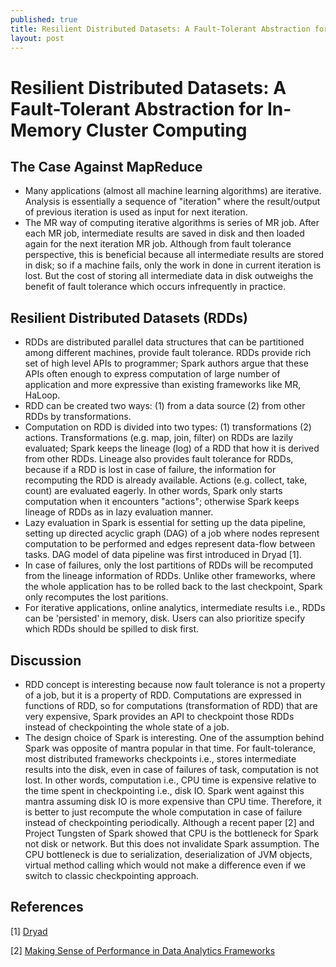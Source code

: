 ```yaml
---
published: true
title: Resilient Distributed Datasets: A Fault-Tolerant Abstraction for In-Memory Cluster Computing
layout: post
---
```

Resilient Distributed Datasets: A Fault-Tolerant Abstraction for In-Memory Cluster Computing
===============================================

The Case Against MapReduce
------------------------------------------
* Many applications (almost all machine learning algorithms) are iterative. Analysis is essentially a sequence of "iteration" where the result/output of previous iteration is used as input for next iteration.
* The MR way of computing iterative algorithms is series of MR job. After each MR job, intermediate results are saved in disk and then loaded again for the next iteration MR job. Although from fault tolerance perspective, this is beneficial because all intermediate results are stored in disk; so if a machine fails, only the work in done in current iteration is lost. But the cost of storing all intermediate data in disk outweighs the benefit of fault tolerance which occurs infrequently in practice.

Resilient Distributed Datasets (RDDs)
--------------------------------------------
* RDDs are distributed parallel data structures that can be partitioned among different machines, provide fault tolerance. RDDs provide rich set of high level APIs to programmer; Spark authors argue that these APIs often enough to express computation of large number of application and more expressive than existing frameworks like MR, HaLoop.
* RDD can be created two ways: (1) from a data source (2) from other RDDs by transformations.
* Computation on RDD is divided into two types: (1) transformations (2) actions. Transformations (e.g. map, join, filter) on RDDs are lazily evaluated; Spark keeps the lineage (log) of a RDD that how it is derived from other RDDs. Lineage also provides fault tolerance for RDDs, because if a RDD is lost in case of failure, the information for recomputing the RDD is already available. Actions (e.g. collect, take, count) are evaluated eagerly. In other words, Spark only starts computation when it encounters "actions"; otherwise Spark keeps lineage of RDDs as in lazy evaluation manner.
* Lazy evaluation in Spark is essential for setting up the data pipeline, setting up directed acyclic graph (DAG) of a job where nodes represent computation to be performed and edges represent data-flow between tasks. DAG model of data pipeline was first introduced in Dryad [1].
* In case of failures, only the lost partitions of RDDs will be recomputed from the lineage information of RDDs. Unlike other frameworks, where the whole application has to be rolled back to the last checkpoint, Spark only recomputes the lost paritions.
* For iterative applications, online analytics, intermediate results i.e., RDDs can be 'persisted' in memory, disk. Users can also prioritize specify which RDDs should be spilled to disk first.

Discussion
--------------
* RDD concept is interesting because now fault tolerance is not a property of a job, but it is a property of RDD. Computations are expressed in functions of RDD, so for computations (transformation of RDD) that are very expensive, Spark provides an API to checkpoint those RDDs instead of checkpointing the whole state of a job.
* The design choice of Spark is interesting. One of the assumption behind Spark was opposite of mantra popular in that time. For fault-tolerance, most distributed frameworks checkpoints i.e., stores intermediate results into the disk, even in case of failures of task, computation is not lost. In other words, computation i.e., CPU time is expensive relative to the time spent in checkpointing i.e., disk IO. Spark went against this mantra assuming disk IO is more expensive than CPU time. Therefore, it is better to just recompute the whole computation in case of failure instead of checkpointing periodically. Although a recent paper [2] and Project Tungsten of Spark showed that CPU is the bottleneck for Spark not disk or network. But this does not invalidate Spark assumption. The CPU bottleneck is due to serialization, deserialization of JVM objects, virtual method calling which would not make a difference even if we switch to classic checkpointing approach.


References
--------------
[1] [Dryad](http://research.microsoft.com/en-us/projects/dryad/)

[2] [Making Sense of Performance in Data Analytics Frameworks](https://www.usenix.org/conference/nsdi15/technical-sessions/presentation/ousterhout)

